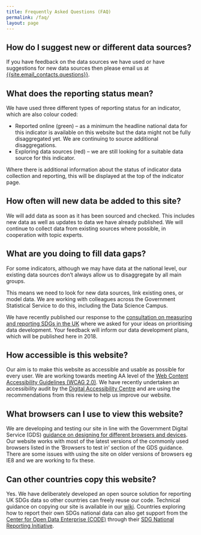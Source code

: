 ```yaml
---
title: Frequently Asked Questions (FAQ)
permalink: /faq/
layout: page
---
```


## How do I suggest new or different data sources?
If you have feedback on the data sources we have used or have suggestions for new data sources then please email us at <a href="mailto:{{site.email_contacts.questions}}">{{site.email_contacts.questions}}</a>.

## What does the reporting status mean?
We have used three different types of reporting status for an indicator, which are also colour coded:

* Reported online (green) – as a minimum the headline national data for this indicator is available on this website but the data might not be fully disaggregated yet. We are continuing to source additional disaggregations.
* Exploring data sources (red) – we are still looking for a suitable data source for this indicator.

Where there is additional information about the status of indicator data collection and reporting, this will be displayed at the top of the indicator page.

## How often will new data be added to this site?
We will add data as soon as it has been sourced and checked. This includes new data as well as updates to data we have already published. We will continue to collect data from existing sources where possible, in cooperation with topic experts.

## What are you doing to fill data gaps?
For some indicators, although we may have data at the national level, our existing data sources don’t always allow us to disaggregate by all main groups.

This means we need to look for new data sources, link existing ones, or model data. We are working with colleagues across the Government Statistical Service to do this, including the Data Science Campus.

We have recently published our response to the [consultation on measuring and reporting SDGs in the UK](https://consultations.ons.gov.uk/sustainable-development-goals/ons-approach-to-measuring-reporting-sdgs-in-the-uk/) where we asked for your ideas on prioritising data development. Your feedback will inform our data development plans, which will be published here in 2018.

## How accessible is this website?
Our aim is to make this website as accessible and usable as possible for every user. We are working towards meeting AA level of the [Web Content Accessibility Guidelines (WCAG 2.0)](https://www.gov.uk/service-manual/helping-people-to-use-your-service/understanding-wcag-20). We have recently undertaken an accessibility audit by the [Digital Accessibility Centre](http://digitalaccessibilitycentre.org/) and are using the recommendations from this review to help us improve our website.

## What browsers can I use to view this website?
We are developing and testing our site in line with the Government Digital Service (GDS) [guidance on designing for different browsers and devices](https://www.gov.uk/service-manual/technology/designing-for-different-browsers-and-devices). Our website works with most of the latest versions of the commonly used browsers listed in the ‘Browsers to test in’ section of the GDS guidance. There are some issues with using the site on older versions of browsers eg IE8 and we are working to fix these.

## Can other countries copy this website?
Yes. We have deliberately developed an open source solution for reporting UK SDGs data so other countries can freely reuse our code. Technical guidance on copying our site is available in our [wiki](https://github.com/ONSdigital/sdg-indicators/wiki). Countries exploring how to report their own SDGs national data can also get support from the [Center for Open Data Enterprise (CODE)](http://www.opendataenterprise.org/) through their [SDG National Reporting Initiative](https://www.sdgreporting.org/).

<!-- DO NOT REMOVE ANYTHING BELOW THIS LINE -->
<script type='text/javascript'>
document.addEventListener("DOMContentLoaded", function () {
  $('#main-content h2').addClass('roleHeader');
	var headertitle= $("#main-content h2").text()
 	$('#main-content h2').attr({
	  'onClick': 'ga("send", "event", "FAQ", "Open FAQ heading", "'+ headertitle +'")',
 	  'tabindex': 0,
 	  'role': 'button'
 	});
 	$('.roleHeader').click(function () {
 	  $(this).nextUntil('h2').stop(true, true).slideToggle();
	 }).nextUntil('h2').hide();
	 $('.roleHeader').keypress(function (e) {
 	  if (e.which == 13) { // Enter key pressed
			   $(this).trigger('click');
		  }
	 });
})
 </script>
